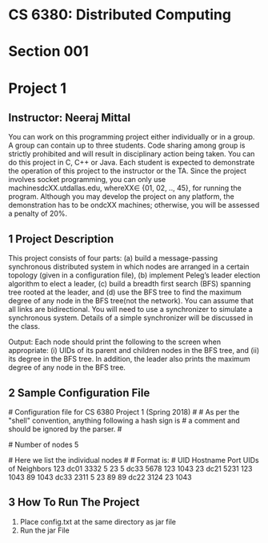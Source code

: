 # CS 6380: Distributed Computing

# Section 001

# Project 1

## Instructor: Neeraj Mittal

You can work on this programming project either individually or in a group. A group can
contain up to three students. Code sharing among group is strictly prohibited and will result in
disciplinary action being taken.
You can do this project in C, C++ or Java. Each student is expected to demonstrate the
operation of this project to the instructor or the TA. Since the project involves socket programming,
you can only use machinesdcXX.utdallas.edu, whereXX∈ {01, 02, .., 45}, for running the program.
Although you may develop the project on any platform, the demonstration has to be ondcXX
machines; otherwise, you will be assessed a penalty of 20%.

## 1 Project Description

This project consists of four parts: (a) build a message-passing synchronous distributed system
in which nodes are arranged in a certain topology (given in a configuration file), (b) implement
Peleg’s leader election algorithm to elect a leader, (c) build a breadth first search (BFS) spanning
tree rooted at the leader, and (d) use the BFS tree to find the maximum degree of any node in the
BFS tree(not the network).
You can assume that all links are bidirectional. You will need to use a synchronizer to simulate
a synchronous system. Details of a simple synchronizer will be discussed in the class.

Output: Each node should print the following to the screen when appropriate: (i) UIDs of its
parent and children nodes in the BFS tree, and (ii) its degree in the BFS tree. In addition, the
leader also prints the maximum degree of any node in the BFS tree.

## 2 Sample Configuration File

\# Configuration file for CS 6380 Project 1 (Spring 2018)
\#
\# As per the "shell" convention, anything following a hash sign is
\# a comment and should be ignored by the parser.
\#

\# Number of nodes
5

\# Here we list the individual nodes
\#
\# Format is:
\# UID Hostname Port UIDs of Neighbors
123 dc01 3332 5 23
5 dc33 5678 123 1043
23 dc21 5231 123 1043 89
1043 dc33 2311 5 23 89
89 dc22 3124 23 1043

## 3 How To Run The Project
1. Place config.txt at the same directory as jar file
2. Run the jar File

